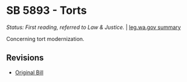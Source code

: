 # SB 5893 - Torts
*Status: First reading, referred to Law & Justice.* | [leg.wa.gov summary](https://app.leg.wa.gov/billsummary?BillNumber=5893&Year=2021)

Concerning tort modernization.

## Revisions
* [Original Bill](1/)